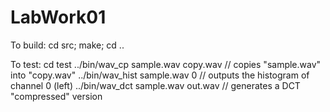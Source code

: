 # LabWork01

To build:
	cd src; make; cd ..

To test:
	cd test
	../bin/wav_cp sample.wav copy.wav       // copies "sample.wav" into "copy.wav"
	../bin/wav_hist sample.wav 0            // outputs the histogram of channel 0 (left)
	../bin/wav_dct sample.wav out.wav       // generates a DCT "compressed" version

